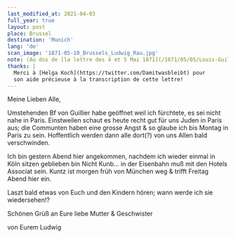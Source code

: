```yaml
---
last_modified_at: 2021-04-03
full_year: true
layout: post
place: Brussel
destination: 'Munich'
lang: 'de'
scan_image: '1871-05-10_Brussels_Ludwig_Rau.jpg'
note: (Au dos de [la lettre des 4 et 5 Mai 1871](/1871/05/05/Louis-Guillier.html))
thanks: |
  Merci à [Helga Koch](https://twitter.com/Damitwasbleibt) pour
  son aide précieuse à la transcription de cette lettre!
---
```



Meine Lieben Alle,

Umstehenden Bf von <span data-lang="fr">Guillier</span> habe geöffnet
weil ich fürchtete, es sei nicht nahe in <span data-lang="fr">Paris</span>. Einstweilen
schaut es heute recht gut für uns Juden in <span data-lang="fr">Paris</span> aus; die
<span data-lang="fr">Communten</span> haben eine grosse Angst & so glaube ich
bis Montag in <span data-lang="fr">Paris</span> zu sein. Hoffentlich werden dann
alle dort(?) von uns Allen bald verschwinden.

Ich bin gestern Abend hier angekommen,
nachdem ich wieder einmal in Köln sitzen geblieben bin
Nicht Kunb... in der Eisenbahn muß mit den <span data-lang="fr">Hotels
Associat</span> sein. Kuntz ist morgen früh von München weg
& trifft Freitag Abend hier ein.

Laszt bald etwas von Euch und den
Kindern hören; wann werde ich sie wiedersehen!?

Schönen Grüß an Eure liebe Mutter & Geschwister



von Eurem Ludwig

